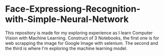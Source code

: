 # Face-Expressiong-Recognition-with-Simple-Neural-Network

This repository is made for my exploring experience as I learn Computer Vision with Machine Learning. 
Construct of 3 Notebooks, the first one is for web scrapping the image for Google Image with selenium. The second and the third is where I'm exploring the machine learning model.
